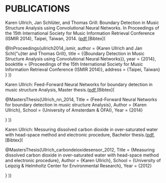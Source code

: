 # PUBLICATIONS

Karen Ullrich, Jan Schlüter, and Thomas Grill: Boundary Detection in Music Structure Analysis using Convolutional Neural Networks. In Proceedings of the 15th International Society for Music Information Retrieval Conference (ISMIR 2014), Taipei, Taiwan, 2014. ([pdf](missinglink),[Bibtex](

@InProceedings{ullrich2014_ismir,
	author = {Karen Ullrich and Jan Schl{\"u}ter and Thomas Grill},
	title = {{Boundary Detection in Music Structure Analysis using Convolutional Neural Networks}},
	year = {2014},
	booktitle = {Proceedings of the 15th International Society for Music Information Retrieval Conference (ISMIR 2014)},
	address = {Taipei, Taiwan}
}
))

Karen Ullrich: Feed-Forward Neural Networks for boundary detection in music structure Analysis, Master thesis.([pdf](missinglink),[Bibtex](

@MastersThesis{Ullrich_nn_2014,
  Title                    = {Feed-Forward Neural Networks for boundary detection in music structure Analysis},
  Author                   = {Karen Ullrich},
  School                   = {University of Amsterdam \& OFAI},
  Year                     = {2014}


}
))

Karen Ullrich: Messuring dissolved carbon dioxide in over-saturated water with head-space method and electronic procedure, Bachelor thesis.([pdf](missinglink),[Bibtex](

@MastersThesis{Ullrich_carbondeioxidesensor_2012,
  Title                    = {Measuring dissolved carbon dioxide in over-saturated water with head-space method and electronic procedure},
  Author                   = {Karen Ullrich},
  School                   = {University of Leipzig \& Helmholtz Center for Environmental Research},
  Year                     = {2012}


}
))


